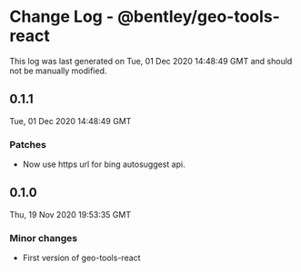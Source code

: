 # Change Log - @bentley/geo-tools-react

This log was last generated on Tue, 01 Dec 2020 14:48:49 GMT and should not be manually modified.

## 0.1.1
Tue, 01 Dec 2020 14:48:49 GMT

### Patches

- Now use https url for bing autosuggest api.

## 0.1.0
Thu, 19 Nov 2020 19:53:35 GMT

### Minor changes

- First version of geo-tools-react

